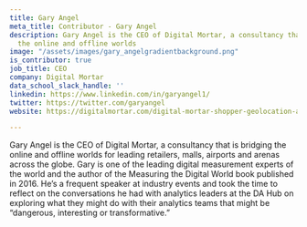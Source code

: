 ```yaml
---
title: Gary Angel
meta_title: Contributor - Gary Angel
description: Gary Angel is the CEO of Digital Mortar, a consultancy that is bridging
  the online and offline worlds
image: "/assets/images/gary_angelgradientbackground.png"
is_contributor: true
job_title: CEO
company: Digital Mortar
data_school_slack_handle: ''
linkedin: https://www.linkedin.com/in/garyangel1/
twitter: https://twitter.com/garyangel
website: https://digitalmortar.com/digital-mortar-shopper-geolocation-and-journey-tracking/?gclid=EAIaIQobChMIive8hcLI6QIVoAiICR2KmwfdEAAYASAAEgKR3PD_BwE

---
```

Gary Angel is the CEO of Digital Mortar, a consultancy that is bridging the online and offline worlds for leading retailers, malls, airports and arenas across the globe. Gary is one of the leading digital measurement experts of the world and the author of the Measuring the Digital World book published in 2016. He’s a frequent speaker at industry events and took the time to reflect on the conversations he had with analytics leaders at the DA Hub on exploring what they might do with their analytics teams that might be “dangerous, interesting or transformative.”
